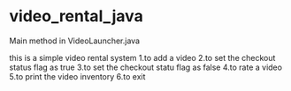 # video_rental_java

Main method in VideoLauncher.java


this is a simple video rental system
1.to add a video
2.to set the checkout status flag as true
3.to set the checkout statu flag as false
4.to rate a video
5.to print the video inventory
6.to exit
